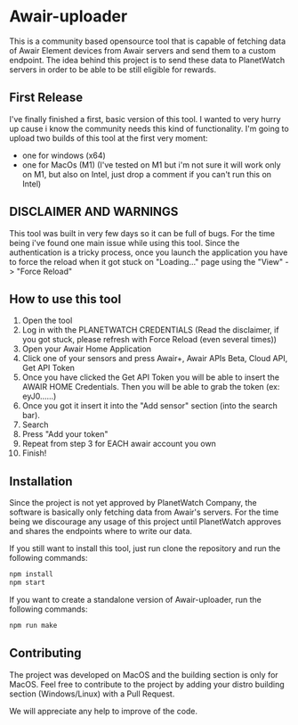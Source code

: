 # Awair-uploader

This is a community based opensource tool that is capable of fetching data of Awair Element devices from Awair servers and send them to a custom endpoint.
The idea behind this project is to send these data to PlanetWatch servers in order to be able to be still eligible for rewards.

## First Release

I've finally finished a first, basic version of this tool. I wanted to very hurry up cause i know the community needs this kind of functionality.
I'm going to upload two builds of this tool at the first very moment:

* one for windows (x64)
* one for MacOs (M1) (I've tested on M1 but i'm not sure it will work only on M1, but also on Intel, just drop a comment if you can't run this on Intel)

## DISCLAIMER AND WARNINGS

This tool was built in very few days so it can be full of bugs. For the time being i've found one main issue while using this tool. Since the authentication is a tricky process, once you launch the application you have to force the reload when it got stuck on "Loading..." page using the "View" -> "Force Reload"

## How to use this tool

1. Open the tool
2. Log in with the PLANETWATCH CREDENTIALS (Read the disclaimer, if you got stuck, please refresh with Force Reload (even several times))
3. Open your Awair Home Application
4. Click one of your sensors and press Awair+, Awair APIs Beta, Cloud API, Get API Token
5. Once you have clicked the Get API Token you will be able to insert the AWAIR HOME Credentials. Then you will be able to grab the token (ex: eyJ0......)
6. Once you got it insert it into the "Add sensor" section (into the search bar).
7. Search
8. Press "Add your token"
9. Repeat from step 3 for EACH awair account you own
10. Finish!

## Installation

Since the project is not yet approved by PlanetWatch Company, the software is basically only fetching data from Awair's servers. For the time being we discourage any usage of this project until PlanetWatch approves and shares the endpoints where to write our data.

If you still want to install this tool, just run clone the repository and run the following commands:

```sh
npm install
npm start
```

If you want to create a standalone version of Awair-uploader, run the following commands:

```sh
npm run make
```

## Contributing

The project was developed on MacOS and the building section is only for MacOS. Feel free to contribute to the project by adding your distro building section (Windows/Linux) with a Pull Request.

We will appreciate any help to improve of the code.